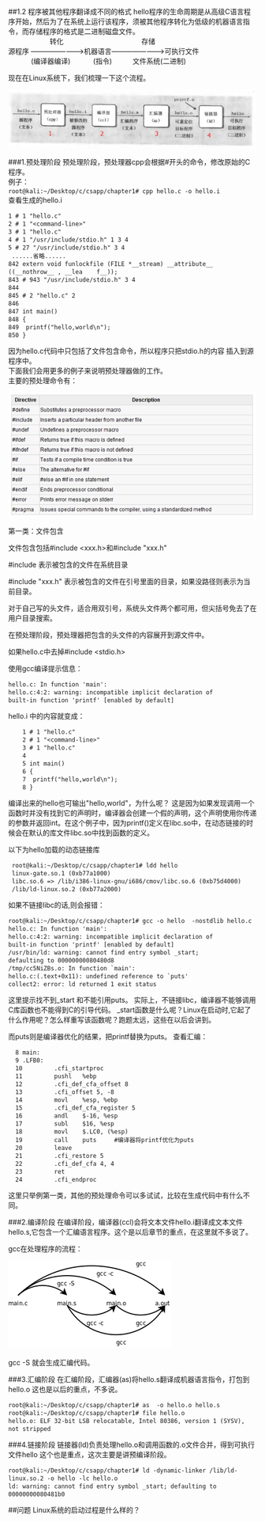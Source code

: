 ##1.2 程序被其他程序翻译成不同的格式 
 hello程序的生命周期是从高级C语言程序开始，然后为了在系统上运行该程序，须被其他程序转化为低级的机器语言指令，而存储程序的格式是二进制磁盘文件。  
        　　　　　　转化 　　　　　　　　　　　存储    
 源程序 ————————>机器语言————————>可执行文件  
　　　 (编译器编译)   　　　(指令)　　　文件系统(二进制)

现在在Linux系统下，我们梳理一下这个流程。

<img src=./image/1-2-1.png />

###1.预处理阶段
  预处理阶段，预处理器cpp会根据#开头的命令，修改原始的C程序。  
  例子：  
`root@kali:~/Desktop/c/csapp/chapter1# cpp hello.c -o hello.i`  
  查看生成的hello.i  

    1 # 1 "hello.c"
    2 # 1 "<command-line>"
    3 # 1 "hello.c"
    4 # 1 "/usr/include/stdio.h" 1 3 4
    5 # 27 "/usr/include/stdio.h" 3 4
     ......省略......
    842 extern void funlockfile (FILE *__stream) __attribute__ ((__nothrow__ , __lea    f__));
    843 # 943 "/usr/include/stdio.h" 3 4
    844
    845 # 2 "hello.c" 2
    846
    847 int main()
    848 {
    849  printf("hello,world\n");
    850 }

因为hello.c代码中只包括了文件包含命令，所以程序只把stdio.h的内容
插入到源程序中。  
下面我们会用更多的例子来说明预处理器做的工作。  
主要的预处理命令有：  

<img src="./image/1-2-2.png" />

第一类：文件包含

文件包含包括#include <xxx.h>和#include "xxx.h"
<p>#include <xxx.h> 表示被包含的文件在系统目录
<p>#include "xxx.h"    表示被包含的文件在引号里面的目录，如果没路径则表示为当前目录。

对于自己写的头文件，适合用双引号，系统头文件两个都可用，但尖括号免去了在用户目录搜索。

在预处理阶段，预处理器把包含的头文件的内容展开到源文件中。

如果hello.c中去掉#include <stdio.h>

使用gcc编译提示信息：

    hello.c: In function 'main':
    hello.c:4:2: warning: incompatible implicit declaration of 
    built-in function 'printf' [enabled by default]

hello.i 中的内容就变成：

        1 # 1 "hello.c"
        2 # 1 "<command-line>"
        3 # 1 "hello.c"
        4
        5 int main()
        6 {
        7  printf("hello,world\n");
        8 }

编译出来的hello也可输出"hello,world"，为什么呢？ 
这是因为如果发现调用一个函数时并没有找到它的声明时，编译器会创建一个假的声明，这个声明使用你传递的参数并返回int。在这个例子中，因为printf()定义在libc.so中，在动态链接的时候会在默认的库文件libc.so中找到函数的定义。  

以下为hello加载的动态链接库

     root@kali:~/Desktop/c/csapp/chapter1# ldd hello
     linux-gate.so.1 (0xb77a1000)
     libc.so.6 => /lib/i386-linux-gnu/i686/cmov/libc.so.6 (0xb75d4000)
     /lib/ld-linux.so.2 (0xb77a2000)

如果不链接libc的话,则会报错：  

    root@kali:~/Desktop/c/csapp/chapter1# gcc -o hello  -nostdlib hello.c
    hello.c: In function 'main':
    hello.c:4:2: warning: incompatible implicit declaration of    
    built-in function 'printf' [enabled by default]
    /usr/bin/ld: warning: cannot find entry symbol _start; 
    defaulting to 00000000080480d8
    /tmp/cc5NiZBs.o: In function `main':
    hello.c:(.text+0x11): undefined reference to `puts'
    collect2: error: ld returned 1 exit status

这里提示找不到_start 和不能引用puts。
实际上，不链接libc，编译器不能够调用C库函数也不能得到C的引导代码。
_start函数是什么呢？Linux在启动时,它起了什么作用呢？怎么样重写该函数呢？跑题太远，这些在以后会讲到。

而puts则是编译器优化的结果，把printf替换为puts。
查看汇编：

      8 main:
      9 .LFB0:
      10         .cfi_startproc
      11         pushl   %ebp
      12         .cfi_def_cfa_offset 8
      13         .cfi_offset 5, -8
      14         movl    %esp, %ebp
      15         .cfi_def_cfa_register 5
      16         andl    $-16, %esp
      17         subl    $16, %esp
      18         movl    $.LC0, (%esp)
      19         call    puts     #编译器将printf优化为puts
      20         leave
      21         .cfi_restore 5
      22         .cfi_def_cfa 4, 4
      23         ret
      24         .cfi_endproc


这里只举例第一类，其他的预处理命令可以多试试，比较在生成代码中有什么不同。

###2.编译阶段
在编译阶段，编译器(ccl)会将文本文件hello.i翻译成文本文件hello.s,它包含一个汇编语言程序。这个是以后章节的重点，在这里就不多说了。

gcc在处理程序的流程：

<img src="./image/1-2-3.png" />

gcc -S 就会生成汇编代码。

###3.汇编阶段
在汇编阶段，汇编器(as)将hello.s翻译成机器语言指令，打包到hello.o
这也是以后的重点，不多说。

    root@kali:~/Desktop/c/csapp/chapter1# as  -o hello.o hello.s
    root@kali:~/Desktop/c/csapp/chapter1# file hello.o
    hello.o: ELF 32-bit LSB relocatable, Intel 80386, version 1 (SYSV), not stripped


###4.链接阶段
链接器(ld)负责处理hello.o和调用函数的.o文件合并，得到可执行文件hello
这个也是重点，这次主要是讲预编译阶段。

    root@kali:~/Desktop/c/csapp/chapter1# ld -dynamic-linker /lib/ld-linux.so.2 -o hello -lc hello.o  
    ld: warning: cannot find entry symbol _start; defaulting to 00000000080481b0


##问题 
  Linux系统的启动过程是什么样的？
